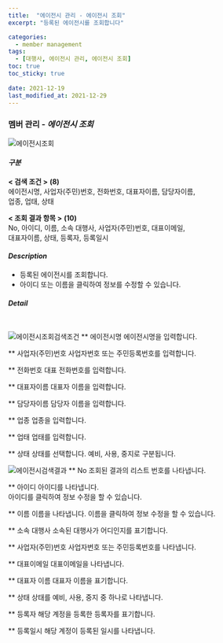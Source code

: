 ```yaml
---
title:  "에이전시 관리 - 에이전시 조회"
excerpt: "등록된 에이전시를 조회합니다"

categories:
  - member management
tags:
  - [대행사, 에이전시 관리, 에이전시 조회]
toc: true
toc_sticky: true
 
date: 2021-12-19
last_modified_at: 2021-12-29
---
```

### 멤버 관리 - *에이전시 조회*
![에이전시조회](https://user-images.githubusercontent.com/95394003/147026907-ee927d06-e688-401e-97e6-c5a9b5a8b113.jpeg)

#### *구분* <br>
**< 검색 조건 >** **(8)**
<br>에이전시명, 사업자(주민)번호, 전화번호, 대표자이름, 담당자이름,<br>업종, 업태, 상태

**< 조회 결과 항목 >** **(10)**
<br>No, 아이디, 이름, 소속 대행사, 사업자(주민)번호, 대표이메일,<br>대표자이름, 상태, 등록자, 등록일시

#### *Description*
- 등록된 에이전시를 조회합니다.
- 아이디 또는 이름을 클릭하여 정보를 수정할 수 있습니다.

#### *Detail*
<br>

![에이전시조회검색조건](https://user-images.githubusercontent.com/95394003/147026932-89dbfd81-1304-4cfd-9cc5-fb899827855d.jpeg)
** 에이전시명
에이전시명을 입력합니다.

** 사업자(주민)번호
사업자번호 또는 주민등록번호를 입력합니다.

** 전화번호
대표 전화번호를 입력합니다.

** 대표자이름
대표자 이름을 입력합니다.

** 담당자이름
담당자 이름을 입력합니다.

** 업종
업종을 입력합니다.

** 업태
업태를 입력합니다.

** 상태
상태를 선택합니다. 예비, 사용, 중지로 구분됩니다.
<br>

![에이전시검색결과](https://user-images.githubusercontent.com/95394003/147026973-a5732de9-8046-46dd-a865-0328538263a9.jpeg)
** No
조회된 결과의 리스트 번호를 나타냅니다.

** 아이디
아이디를 나타냅니다.<br>
아이디를 클릭하여 정보 수정을 할 수 있습니다.

** 이름
이름을 나타냅니다.
이름을 클릭하여 정보 수정을 할 수 있습니다.

** 소속 대행사
소속된 대행사가 어디인지를 표기합니다.

** 사업자(주민)번호
사업자번호 또는 주민등록번호를 나타냅니다.

** 대표이메일
대표이메일을 나타냅니다.

** 대표자 이름
대표자 이름을 표기합니다.

** 상태
상태를 예비, 사용, 중지 중 하나로 나타냅니다.

** 등록자
해당 계정을 등록한 등록자를 표기합니다.

** 등록일시
해당 계정이 등록된 일시를 나타냅니다.
